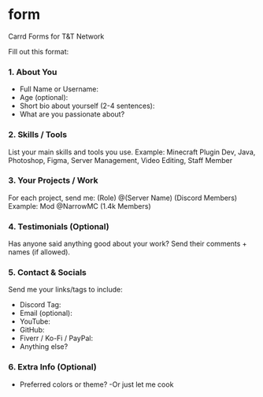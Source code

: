 # form
Carrd Forms for T&amp;T Network

Fill out this format: 
### 1. About You
- Full Name or Username:
- Age (optional):
- Short bio about yourself (2-4 sentences):
- What are you passionate about?

### 2. Skills / Tools
List your main skills and tools you use.
Example:
Minecraft Plugin Dev, Java, Photoshop, Figma, Server Management, Video Editing, Staff Member

### 3. Your Projects / Work
For each project, send me:
(Role) @(Server Name) (Discord Members)  Example: Mod @NarrowMC (1.4k Members)

### 4. Testimonials (Optional)
Has anyone said anything good about your work? Send their comments + names (if allowed).

### 5. Contact & Socials
Send me your links/tags to include:
- Discord Tag:
- Email (optional):
- YouTube:
- GitHub:
- Fiverr / Ko-Fi / PayPal:
- Anything else?

### 6. Extra Info (Optional)
- Preferred colors or theme?
-Or just let me cook
